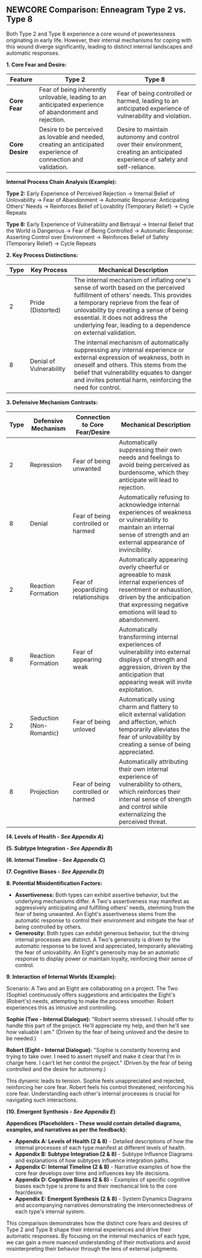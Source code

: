 ## NEWCORE Comparison: Enneagram Type 2 vs. Type 8

Both Type 2 and Type 8 experience a core wound of powerlessness originating in early life.  However, their internal mechanisms for coping with this wound diverge significantly, leading to distinct internal landscapes and automatic responses.

**1. Core Fear and Desire:**

| Feature | Type 2 | Type 8 |
|---|---|---|
| **Core Fear** | Fear of being inherently unlovable, leading to an anticipated experience of abandonment and rejection. | Fear of being controlled or harmed, leading to an anticipated experience of vulnerability and violation. |
| **Core Desire** | Desire to be perceived as lovable and needed, creating an anticipated experience of connection and validation. | Desire to maintain autonomy and control over their environment, creating an anticipated experience of safety and self-reliance. |

**Internal Process Chain Analysis (Example):**

**Type 2:**  Early Experience of Perceived Rejection → Internal Belief of Unlovability → Fear of Abandonment → Automatic Response:  Anticipating Others' Needs →  Reinforces Belief of Lovability (Temporary Relief) →  Cycle Repeats

**Type 8:** Early Experience of Vulnerability and Betrayal → Internal Belief that the World is Dangerous → Fear of Being Controlled → Automatic Response: Asserting Control over Environment → Reinforces Belief of Safety (Temporary Relief) → Cycle Repeats


**2. Key Process Distinctions:**

| Type | Key Process | Mechanical Description |
|---|---|---|
| 2 | Pride (Distorted) | The internal mechanism of inflating one's sense of worth based on the perceived fulfillment of others' needs. This provides a temporary reprieve from the fear of unlovability by creating a sense of being essential.  It does not address the underlying fear, leading to a dependence on external validation. |
| 8 | Denial of Vulnerability | The internal mechanism of automatically suppressing any internal experience or external expression of weakness, both in oneself and others.  This stems from the belief that vulnerability equates to danger and invites potential harm, reinforcing the need for control. |

**3. Defensive Mechanism Contrasts:**

| Type | Defensive Mechanism | Connection to Core Fear/Desire |  Mechanical Description |
|---|---|---|---|
| 2 | Repression | Fear of being unwanted |  Automatically suppressing their own needs and feelings to avoid being perceived as burdensome, which they anticipate will lead to rejection. |
| 8 | Denial | Fear of being controlled or harmed | Automatically refusing to acknowledge internal experiences of weakness or vulnerability to maintain an internal sense of strength and an external appearance of invincibility. |
| 2 | Reaction Formation | Fear of jeopardizing relationships | Automatically appearing overly cheerful or agreeable to mask internal experiences of resentment or exhaustion, driven by the anticipation that expressing negative emotions will lead to abandonment. |
| 8 | Reaction Formation | Fear of appearing weak | Automatically transforming internal experiences of vulnerability into external displays of strength and aggression, driven by the anticipation that appearing weak will invite exploitation. |
| 2 | Seduction (Non-Romantic) | Fear of being unloved | Automatically using charm and flattery to elicit external validation and affection, which temporarily alleviates the fear of unlovability by creating a sense of being appreciated. |
| 8 | Projection | Fear of being controlled or harmed | Automatically attributing their own internal experience of vulnerability to others, which reinforces their internal sense of strength and control while externalizing the perceived threat. |

**(4. Levels of Health -  *See Appendix A*)**

**(5. Subtype Integration -  *See Appendix B*)**

**(6. Internal Timeline -  *See Appendix C*)**

**(7. Cognitive Biases - *See Appendix D*)**


**8. Potential Misidentification Factors:**

* **Assertiveness:** Both types can exhibit assertive behavior, but the underlying mechanisms differ. A Two's assertiveness may manifest as aggressively anticipating and fulfilling others' needs, stemming from the fear of being unwanted.  An Eight's assertiveness stems from the automatic response to control their environment and mitigate the fear of being controlled by others.
* **Generosity:** Both types can exhibit generous behavior, but the driving internal processes are distinct. A Two's generosity is driven by the automatic response to be loved and appreciated, temporarily alleviating the fear of unlovability. An Eight's generosity may be an automatic response to display power or maintain loyalty, reinforcing their sense of control.


**9. Interaction of Internal Worlds (Example):**

Scenario: A Two and an Eight are collaborating on a project.  The Two (Sophie) continuously offers suggestions and anticipates the Eight's (Robert's) needs, attempting to make the process smoother. Robert experiences this as intrusive and controlling.

**Sophie (Two - Internal Dialogue):**  "Robert seems stressed. I should offer to handle this part of the project.  He'll appreciate my help, and then he'll see how valuable I am."  (Driven by the fear of being unloved and the desire to be needed.)

**Robert (Eight - Internal Dialogue):** "Sophie is constantly hovering and trying to take over.  I need to assert myself and make it clear that I'm in charge here. I can't let her control the project." (Driven by the fear of being controlled and the desire for autonomy.)

This dynamic leads to tension. Sophie feels unappreciated and rejected, reinforcing her core fear. Robert feels his control threatened, reinforcing his core fear.  Understanding each other's internal processes is crucial for navigating such interactions.


**(10. Emergent Synthesis - *See Appendix E*)**



**Appendices (Placeholders - These would contain detailed diagrams, examples, and narratives as per the feedback):**

* **Appendix A: Levels of Health (2 & 8)** - Detailed descriptions of how the internal processes of each type manifest at different levels of health.
* **Appendix B: Subtype Integration (2 & 8)** - Subtype Influence Diagrams and explanations of how subtypes influence integration paths.
* **Appendix C: Internal Timeline (2 & 8)** - Narrative examples of how the core fear develops over time and influences key life decisions.
* **Appendix D: Cognitive Biases (2 & 8)** - Examples of specific cognitive biases each type is prone to and their mechanical link to the core fear/desire.
* **Appendix E: Emergent Synthesis (2 & 8)** - System Dynamics Diagrams and accompanying narratives demonstrating the interconnectedness of each type's internal system.


This comparison demonstrates how the distinct core fears and desires of Type 2 and Type 8 shape their internal experiences and drive their automatic responses. By focusing on the internal mechanics of each type, we can gain a more nuanced understanding of their motivations and avoid misinterpreting their behavior through the lens of external judgments.
